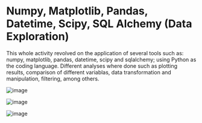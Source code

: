# Numpy, Matplotlib, Pandas, Datetime, Scipy, SQL Alchemy (Data Exploration)

This whole activity revolved on the application of several tools such as: numpy, matplotlib, pandas, datetime, scipy and sqlalchemy; using Python as the coding language. Different analyses where done such as plotting results, comparison of different variablas, data transformation and manipulation, filtering, among others.

![image](https://user-images.githubusercontent.com/73721626/123881054-85f08e80-d909-11eb-97c6-61b78b1e4885.png)

![image](https://user-images.githubusercontent.com/73721626/123881122-b2a4a600-d909-11eb-97cf-4915f0c2aa41.png)

![image](https://user-images.githubusercontent.com/73721626/123881146-bcc6a480-d909-11eb-9e1f-ba414d616603.png)
